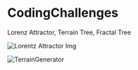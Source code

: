 # CodingChallenges
Lorenz Attractor, Terrain Tree, Fractal Tree

![Lorentz Attractor Img](https://pbs.twimg.com/media/EJhynt0WkAIIC-3?format=jpg&name=small)

![TerrainGenerator](https://twitter.com/i/status/1195853230904877063)
